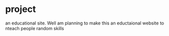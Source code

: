 # project

an educational site.
Well am planning to make this an eductaional website to nteach people random skills